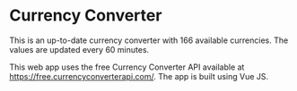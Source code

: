 # Currency Converter

This is an up-to-date currency converter with 166 available currencies. The values are updated every 60 minutes.

This web app uses the free Currency Converter API available at https://free.currencyconverterapi.com/. The app is built using Vue JS.